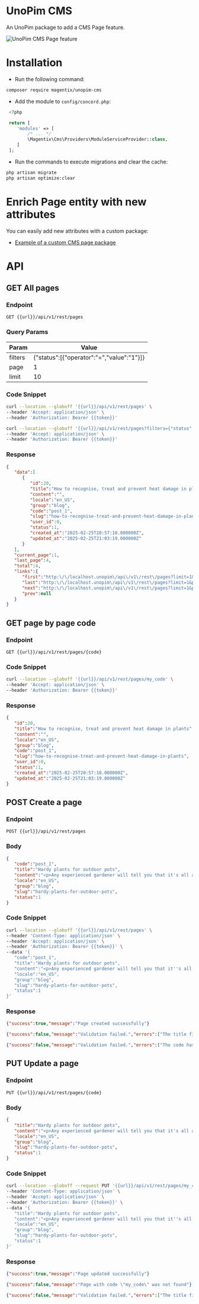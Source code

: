 # UnoPim CMS

An UnoPim package to add a CMS Page feature.

![UnoPim CMS Page feature](screenshot.png)

# Installation

- Run the following command:

```bash
composer require magentix/unopim-cms
```

- Add the module to `config/concord.php`:

```php
 <?php

 return [
    'modules' => [
        /* ... */
        \Magentix\Cms\Providers\ModuleServiceProvider::class,
    ]
 ];
```

- Run the commands to execute migrations and clear the cache:

```bash
php artisan migrate
php artisan optimize:clear
```

# Enrich Page entity with new attributes

You can easily add new attributes with a custom package:

- [Example of a custom CMS page package](https://github.com/magentix/unopim-cms-custom)

# API

## GET All pages

### Endpoint

```
GET {{url}}/api/v1/rest/pages
```

### Query Params

| Param   | Value                                     |
|---------|-------------------------------------------|
| filters | {"status":[{"operator":"=","value":"1"}]} |
| page    | 1                                         |
| limit   | 10                                        |

### Code Snippet

```bash
curl --location --globoff '{{url}}/api/v1/rest/pages' \
--header 'Accept: application/json' \
--header 'Authorization: Bearer {{token}}'
```

```bash
curl --location --globoff '{{url}}/api/v1/rest/pages?filters={"status":[{"operator":"=","value":"1"}],"slug":[{"operator":"=","value":"my-slug"}]}&limit=1' \
--header 'Accept: application/json' \
--header 'Authorization: Bearer {{token}}'
```

### Response

```json
{
   "data":[
      {
         "id":20,
         "title":"How to recognise, treat and prevent heat damage in plants",
         "content":"",
         "locale":"en_US",
         "group":"blog",
         "code":"post_1",
         "slug":"how-to-recognise-treat-and-prevent-heat-damage-in-plants",
         "user_id":0,
         "status":1,
         "created_at":"2025-02-25T20:57:10.000000Z",
         "updated_at":"2025-02-25T21:03:19.000000Z"
      }
   ],
   "current_page":1,
   "last_page":4,
   "total":4,
   "links":{
      "first":"http:\/\/localhost.unopim\/api\/v1\/rest\/pages?limit=1&page=1",
      "last":"http:\/\/localhost.unopim\/api\/v1\/rest\/pages?limit=1&page=4",
      "next":"http:\/\/localhost.unopim\/api\/v1\/rest\/pages?limit=1&page=2",
      "prev":null
   }
}
```

## GET page by page code

### Endpoint

```
GET {{url}}/api/v1/rest/pages/{code}
```

### Code Snippet

```bash
curl --location --globoff '{{url}}/api/v1/rest/pages/my_code' \
--header 'Accept: application/json' \
--header 'Authorization: Bearer {{token}}'
```

### Response

```json
{
   "id":20,
   "title":"How to recognise, treat and prevent heat damage in plants",
   "content":"",
   "locale":"en_US",
   "group":"blog",
   "code":"post_1",
   "slug":"how-to-recognise-treat-and-prevent-heat-damage-in-plants",
   "user_id":0,
   "status":1,
   "created_at":"2025-02-25T20:57:10.000000Z",
   "updated_at":"2025-02-25T21:03:19.000000Z"
}
```

## POST Create a page

### Endpoint

```
POST {{url}}/api/v1/rest/pages
```

### Body

```json
{
   "code":"post_1",
   "title":"Hardy plants for outdoor pots",
   "content":"<p>Any experienced gardener will tell you that it's all about the soil.<\/p>",
   "locale":"en_US",
   "group":"blog",
   "slug":"hardy-plants-for-outdoor-pots",
   "status":1
}
```

### Code Snippet

```bash
curl --location --globoff '{{url}}/api/v1/rest/pages' \
--header 'Content-Type: application/json' \
--header 'Accept: application/json' \
--header 'Authorization: Bearer {{token}}' \
--data '{
   "code":"post_1",
   "title":"Hardy plants for outdoor pots",
   "content":"<p>Any experienced gardener will tell you that it''s all about the soil.<\/p>",
   "locale":"en_US",
   "group":"blog",
   "slug":"hardy-plants-for-outdoor-pots",
   "status":1
}'
```

### Response

```json
{"success":true,"message":"Page created successfully"}
```

```json
{"success":false,"message":"Validation failed.","errors":["The title field is required."]}
```

```json
{"success":false,"message":"Validation failed.","errors":["The code has already been taken. (and 1 more error)"]}
```

## PUT Update a page

### Endpoint

```
PUT {{url}}/api/v1/rest/pages/{code}
```

### Body

```json
{
   "title":"Hardy plants for outdoor pots",
   "content":"<p>Any experienced gardener will tell you that it's all about the soil.<\/p>",
   "locale":"en_US",
   "group":"blog",
   "slug":"hardy-plants-for-outdoor-pots",
   "status":1
}
```

### Code Snippet

```bash
curl --location --globoff --request PUT '{{url}}/api/v1/rest/pages/my_code' \
--header 'Content-Type: application/json' \
--header 'Accept: application/json' \
--header 'Authorization: Bearer {{token}}' \
--data '{
   "title":"Hardy plants for outdoor pots",
   "content":"<p>Any experienced gardener will tell you that it''s all about the soil.<\/p>",
   "locale":"en_US",
   "group":"blog",
   "slug":"hardy-plants-for-outdoor-pots",
   "status":1
}'
```

### Response

```json
{"success":true,"message":"Page updated successfully"}
```

```json
{"success":false,"message":"Page with code \"my_code\" was not found"}
```

```json
{"success":false,"message":"Validation failed.","errors":["The title field is required."]}
```
